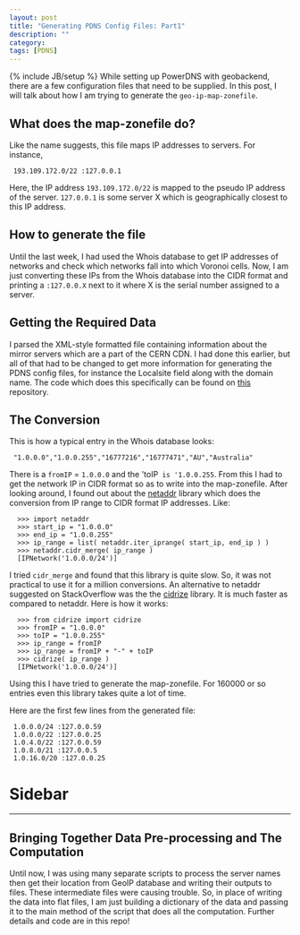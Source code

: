 ```yaml
---
layout: post
title: "Generating PDNS Config Files: Part1"
description: ""
category: 
tags: [PDNS]
---
```

{% include JB/setup %}
While setting up PowerDNS with geobackend, there are a few configuration files that need to be supplied. In this post, I will talk about how I am trying to generate the `geo-ip-map-zonefile`. 

## What does the map-zonefile do?
Like the name suggests, this file maps IP addresses to servers. For instance,

     193.109.172.0/22 :127.0.0.1

Here, the IP address `193.109.172.0/22` is mapped to the pseudo IP address of the server. `127.0.0.1` is some server X which is geographically closest to this IP address.

## How to generate the file
Until the last week, I had used the Whois database to get IP addresses of networks and check which networks fall into which Voronoi cells. Now, I am just converting these IPs from the Whois database into the CIDR format and printing a `:127.0.0.X` next to it where X is the serial number assigned to a server.

## Getting the Required Data
I parsed the XML-style formatted file containing information about the mirror servers which are a part of the CERN CDN. I had done this earlier, but all of that had to be changed to get more information for generating the PDNS config files, for instance the Localsite field along with the domain name. The code which does this specifically can be found on [this](https://github.com/racheesingh/preprocess-server-py) repository.

## The Conversion
This is how a typical entry in the Whois database looks:

     "1.0.0.0","1.0.0.255","16777216","16777471","AU","Australia"

There is a `fromIP` = `1.0.0.0` and the 'toIP` is '1.0.0.255`. From this I had to get the network IP in CIDR format so as to write into the map-zonefile. After looking around, I found out about the [netaddr](http://packages.python.org/netaddr/tutorial_01.html) library which does the conversion from IP range to CIDR format IP addresses. Like:

      >>> import netaddr
      >>> start_ip = "1.0.0.0"
      >>> end_ip = "1.0.0.255"
      >>> ip_range = list( netaddr.iter_iprange( start_ip, end_ip ) )
      >>> netaddr.cidr_merge( ip_range )
      [IPNetwork('1.0.0.0/24')]


I tried `cidr_merge` and found that this library is quite slow. So, it was not practical to use it for a million conversions. 
An alternative to netaddr suggested on StackOverflow was the the [cidrize](http://pypi.python.org/pypi/cidrize/0.6.3) library. It is much faster as compared to netaddr. Here is how it works:

      >>> from cidrize import cidrize
      >>> fromIP = "1.0.0.0"
      >>> toIP = "1.0.0.255"
      >>> ip_range = fromIP 
      >>> ip_range = fromIP + "-" + toIP
      >>> cidrize( ip_range )
      [IPNetwork('1.0.0.0/24')]

Using this I have tried to generate the map-zonefile. For 160000 or so entries even this library takes quite a lot of time.

Here are the first few lines from the generated file:

     1.0.0.0/24 :127.0.0.59
     1.0.0.0/22 :127.0.0.25
     1.0.4.0/22 :127.0.0.59
     1.0.8.0/21 :127.0.0.5
     1.0.16.0/20 :127.0.0.25


# Sidebar
---------

## Bringing Together Data Pre-processing and The Computation
Until now, I was using many separate scripts to process the server names then get their location from GeoIP database and writing their outputs to files. These intermediate files were causing trouble. So, in place of writing the data into flat files, I am just building a dictionary of the data and passing it to the main method of the script that does all the computation. Further details and code are in this repo!